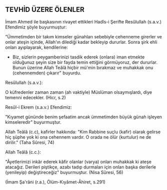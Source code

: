 ## TEVHİD ÜZERE ÖLENLER

İmam Ahmed ile başkasının rivayet ettikleri Hadîs-i Şerifte Resûlullah (s.a.v.) Efendimiz şöyle buyurmuştur:

"Ümmetimden bir takım kimseler günahları sebebiyle cehenneme girerler ve onlar ateşin için­de, Allah'ın dilediği kadar bekleyip dururlar. Son­ra şirk ehli onları ayıplayarak, kendilerine:

- Biz, sizlerin peygamberinizi tasdik ederek (onlara) iman etmekte olduğunuz şeyin size bir fayda temin ettiğini görmüyoruz, der dururlar. Bunun üzerine Allah Teâlâ hiçbir mü'min bırak­maz ve muhakkak onu (cehennemden) çıkarır" buyurdu.

Resûlullah (s.a.v.):

O küfredenler zaman zaman (ah vaktiyle) Müslüman olsaymışlardı, diye temenni edecekler. (Hicr, s.2)

Resûl-i Ekrem (s.a.v.) Efendimiz:

"Kıyamet gününde benim şefaatim ancak üm­metimden büyük günah işleyen kimseleredir" bu­yurmuştur.

Allah Teâlâ (c.c), kafirler hakkında: "Kim Rabbine suçlu (kafir) olarak gelirse hiç şüphe yok ki ona cehennem vardır. O orada ne ölür (kurtulur) ne de dirilir." (Taha Sûresi, 74)

Allah Teâlâ (c.c.):

"Âyetlerimizi inkâr ederek kâfir olanlar (varya) onları muhakkak ki ateşe atacağız. Derileri piştikçe, azabı tadıp durmaları için onları başka derilerle (yenileyip) değiştireceğiz" buyurmuştur. (Nisa Sûresi, 56)

(İmam Şa'râni (r.a.), Ölüm-Kıyâmet-Âhiret, s.291)
